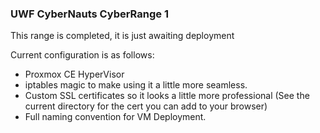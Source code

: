 ### UWF CyberNauts CyberRange 1

This range is completed, it is just awaiting deployment

Current configuration is as follows:

* Proxmox CE HyperVisor
* iptables magic to make using it a little more seamless.
* Custom SSL certificates so it looks a little more professional (See the current directory for the cert you can add to your browser)
* Full naming convention for VM Deployment.

